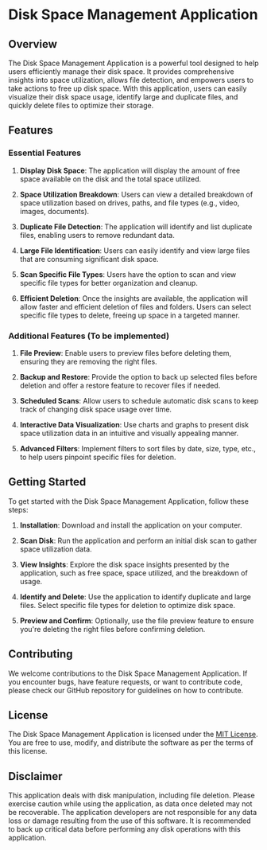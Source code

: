 # Disk Space Management Application

## Overview

The Disk Space Management Application is a powerful tool designed to help users efficiently manage their disk space. It provides comprehensive insights into space utilization, allows file detection, and empowers users to take actions to free up disk space. With this application, users can easily visualize their disk space usage, identify large and duplicate files, and quickly delete files to optimize their storage.

## Features

### Essential Features

1. **Display Disk Space**: The application will display the amount of free space available on the disk and the total space utilized.

2. **Space Utilization Breakdown**: Users can view a detailed breakdown of space utilization based on drives, paths, and file types (e.g., video, images, documents).

3. **Duplicate File Detection**: The application will identify and list duplicate files, enabling users to remove redundant data.

4. **Large File Identification**: Users can easily identify and view large files that are consuming significant disk space.

5. **Scan Specific File Types**: Users have the option to scan and view specific file types for better organization and cleanup.

6. **Efficient Deletion**: Once the insights are available, the application will allow faster and efficient deletion of files and folders. Users can select specific file types to delete, freeing up space in a targeted manner.

### Additional Features (To be implemented)

1. **File Preview**: Enable users to preview files before deleting them, ensuring they are removing the right files.

2. **Backup and Restore**: Provide the option to back up selected files before deletion and offer a restore feature to recover files if needed.

3. **Scheduled Scans**: Allow users to schedule automatic disk scans to keep track of changing disk space usage over time.

4. **Interactive Data Visualization**: Use charts and graphs to present disk space utilization data in an intuitive and visually appealing manner.

5. **Advanced Filters**: Implement filters to sort files by date, size, type, etc., to help users pinpoint specific files for deletion.

## Getting Started

To get started with the Disk Space Management Application, follow these steps:

1. **Installation**: Download and install the application on your computer.

2. **Scan Disk**: Run the application and perform an initial disk scan to gather space utilization data.

3. **View Insights**: Explore the disk space insights presented by the application, such as free space, space utilized, and the breakdown of usage.

4. **Identify and Delete**: Use the application to identify duplicate and large files. Select specific file types for deletion to optimize disk space.

5. **Preview and Confirm**: Optionally, use the file preview feature to ensure you're deleting the right files before confirming deletion.

## Contributing

We welcome contributions to the Disk Space Management Application. If you encounter bugs, have feature requests, or want to contribute code, please check our GitHub repository for guidelines on how to contribute.

## License

The Disk Space Management Application is licensed under the [MIT License](https://opensource.org/licenses/MIT). You are free to use, modify, and distribute the software as per the terms of this license.

## Disclaimer

This application deals with disk manipulation, including file deletion. Please exercise caution while using the application, as data once deleted may not be recoverable. The application developers are not responsible for any data loss or damage resulting from the use of this software. It is recommended to back up critical data before performing any disk operations with this application.
